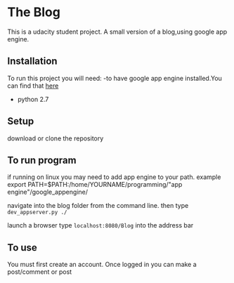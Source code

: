 # The Blog
This is a udacity student project. A small version of a blog,using google app engine.

## Installation
To run this project you will need:
 -to have google app engine installed.You can find that [here](https://cloud.google.com/appengine/downloads)
 - python 2.7

## Setup
download or clone the repository

## To run program
if running on linux you may need to add app engine to your path.
example export PATH=$PATH:/home/YOURNAME/programming/"app engine"/google_appengine/

navigate into the blog folder from the command line.
then type `dev_appserver.py ./`

launch a browser
type `localhost:8080/Blog` into the address bar

## To use 
You must first create an account.
Once logged in you can make a post/comment or post